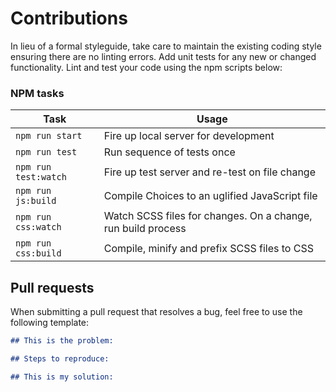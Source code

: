 # Contributions 
In lieu of a formal styleguide, take care to maintain the existing coding style ensuring there are no linting errors. Add unit tests for any new or changed functionality. Lint and test your code using the npm scripts below:

### NPM tasks
| Task                 | Usage                                                        |
| -------------------- | ------------------------------------------------------------ |
| `npm run start`      | Fire up local server for development                         |
| `npm run test`       | Run sequence of tests once                                   |
| `npm run test:watch` | Fire up test server and re-test on file change               |
| `npm run js:build`   | Compile Choices to an uglified JavaScript file               |
| `npm run css:watch`  | Watch SCSS files for changes. On a change, run build process |
| `npm run css:build`  | Compile, minify and prefix SCSS files to CSS                 |

## Pull requests
When submitting a pull request that resolves a bug, feel free to use the following template:

```md
## This is the problem:

## Steps to reproduce:

## This is my solution:
```

